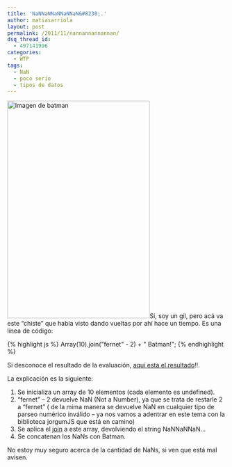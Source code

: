 ```yaml
---
title: 'NaNNaNNaNNaNNaN&#8230;.'
author: matiasarriola
layout: post
permalink: /2011/11/nannannannannan/
dsq_thread_id:
  - 497141996
categories:
  - WTF
tags:
  - NaN
  - poco serio
  - tipos de datos
---
```

[<img class="aligncenter size-full wp-image-417" title="BATMAN!" src="//www.fernetjs.com/wp-content/uploads/2011/11/3601491300_ab28b127bb.jpg" alt="Imagen de batman" width="328" height="500" /><!--more-->][1]Si, soy un gil, pero acá va este &#8220;chiste&#8221; que había visto dando vueltas por ahí hace un tiempo. Es una línea de código:

{% highlight js %}
Array(10).join("fernet" - 2) + " Batman!";
 {% endhighlight %}

Si desconoce el resultado de la evaluación, [aquí esta el resultado][2]!!.

La explicación es la siguiente:

  1. Se inicializa un array de 10 elementos (cada elemento es undefined).
  2. &#8220;fernet&#8221; &#8211; 2 devuelve NaN (Not a Number), ya que se trata de restarle 2 a &#8220;fernet&#8221; ( de la mima manera se devuelve NaN en cualquier tipo de parseo numérico inválido &#8211; ya nos vamos a adentrar en este tema con la biblioteca jorgumJS que está en camino)
  3. Se aplica el [join][3] a este array, devolviendo el string NaNNaNNaN&#8230;
  4. Se concatenan los NaNs con Batman.

No estoy muy seguro acerca de la cantidad de NaNs, si ven que está mal avisen.

 [1]: http://www.fernetjs.com/wp-content/uploads/2011/11/3601491300_ab28b127bb.jpg
 [2]: http://jsbin.com/ukociy "Para los holgazanes que no abren su consola"
 [3]: https://developer.mozilla.org/en/JavaScript/Reference/Global_Objects/Array/join "MDN - Array.join"